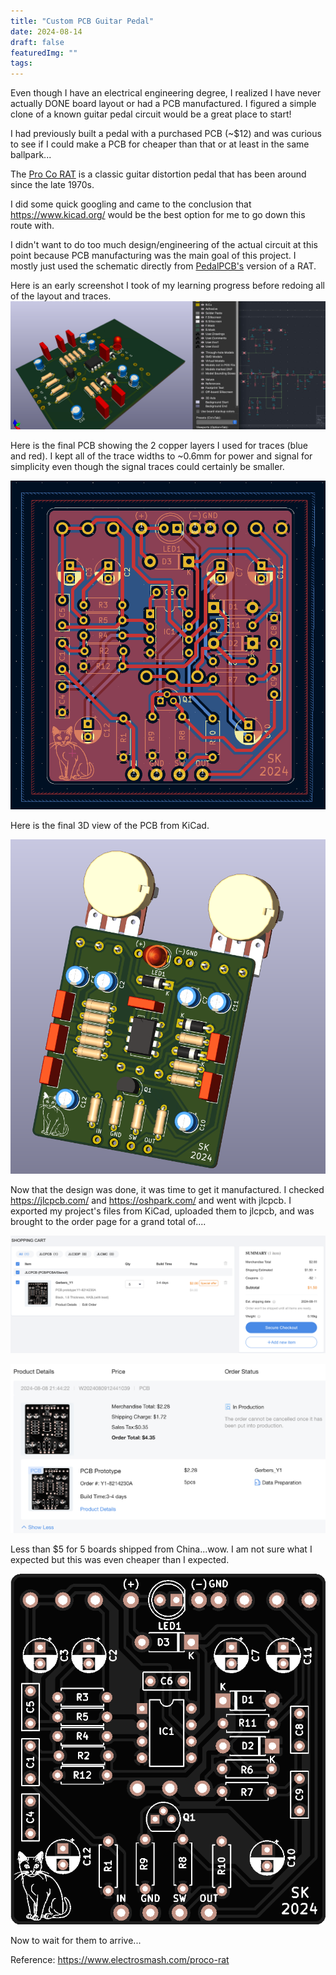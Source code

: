 ```yaml
---
title: "Custom PCB Guitar Pedal"
date: 2024-08-14
draft: false
featuredImg: ""
tags:
---
```


Even though I have an electrical engineering degree, I realized I have never actually DONE board layout or had a PCB manufactured. I figured a simple clone of a known guitar pedal circuit would be a great place to start!

I had previously built a pedal with a purchased PCB (~$12) and was curious to see if I could make a PCB for cheaper than that or at least in the same ballpark...

The [Pro Co RAT](https://en.wikipedia.org/wiki/Pro_Co_RAT) is a classic guitar distortion pedal that has been around since the late 1970s.

I did some quick googling and came to the conclusion that https://www.kicad.org/ would be the best option for me to go down this route with.

I didn't want to do too much design/engineering of the actual circuit at this point because PCB manufacturing was the main goal of this project. I mostly just used the schematic directly from [PedalPCB's](https://www.pedalpcb.com/product/pcb038/) version of a RAT.

Here is an early screenshot I took of my learning progress before redoing all of the layout and traces.
![](1.jpg)

Here is the final PCB showing the 2 copper layers I used for traces (blue and red). I kept all of the trace widths to ~0.6mm for power and signal for simplicity even though the signal traces could certainly be smaller.

![](final_1.png)

Here is the final 3D view of the PCB from KiCad.

![](final_2.png)

Now that the design was done, it was time to get it manufactured. I checked https://jlcpcb.com/ and https://oshpark.com/ and went with jlcpcb. I exported my project's files from KiCad, uploaded them to jlcpcb, and was brought to the order page for a grand total of....

![](order_1.png)

![](order_3.png)

Less than $5 for 5 boards shipped from China...wow. I am not sure what I expected but this was even cheaper than I expected.

![](order_2.png)

Now to wait for them to arrive...

Reference:
https://www.electrosmash.com/proco-rat
